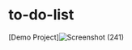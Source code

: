 # to-do-list










[Demo Project]![Screenshot (241)](https://user-images.githubusercontent.com/121675616/220441229-d3c8be37-0147-4c37-b7cc-9eb4d0866ece.png)



